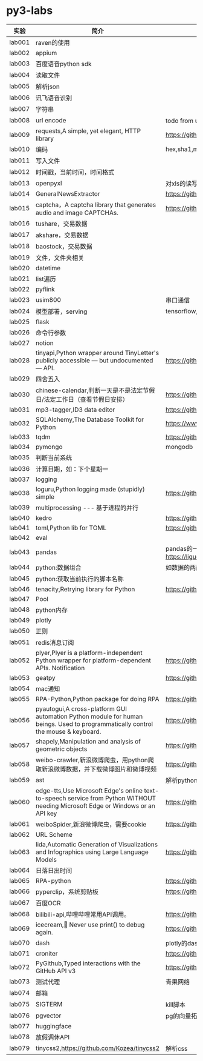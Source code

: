# py3-labs

|实验|简介|说明|
|---|---|---|
|lab001|raven的使用| |
|lab002|appium| |
|lab003|百度语音python sdk| |
|lab004|读取文件| |
|lab005|解析json| |
|lab006|讯飞语音识别| |
|lab007|字符串| |
|lab008|url encode|todo from urllib.parse import quote,quote('上海', 'utf-8'),unquote|
|lab009|requests,A simple, yet elegant, HTTP library|https://github.com/psf/requests|
|lab010|编码|hex,sha1,md5|
|lab011|写入文件| |
|lab012|时间戳，当前时间，时间格式| |
|lab013|openpyxl|对xls的读写|
|lab014|GeneralNewsExtractor|https://github.com/kingname/GeneralNewsExtractor|
|lab015|captcha，A captcha library that generates audio and image CAPTCHAs.|https://github.com/lepture/captcha |
|lab016|tushare，交易数据| |
|lab017|akshare，交易数据| |
|lab018|baostock，交易数据| |
|lab019|文件，文件夹相关| |
|lab020|datetime| |
|lab021|list遍历| |
|lab022|pyflink| |
|lab023|usim800|串口通信 |
|lab024|模型部署，serving|tensorflow,sklearn |
|lab025|flask| |
|lab026|命令行参数| |
|lab027|notion| |
|lab028|tinyapi,Python wrapper around TinyLetter's publicly accessible — but undocumented — API.|https://github.com/jsvine/tinyapi|
|lab029|四舍五入| |
|lab030|chinese-calendar,判断一天是不是法定节假日/法定工作日（查看节假日安排）|https://github.com/LKI/chinese-calendar|
|lab031|mp3-tagger,ID3 data editor|https://github.com/artcom-net/mp3-tagger|
|lab032|SQLAlchemy,The Database Toolkit for Python|https://www.sqlalchemy.org/|
|lab033|tqdm|https://github.com/tqdm/tqdm|
|lab034|pymongo|mongodb|
|lab035|判断当前系统 | |
|lab036|计算日期，如：下个星期一||
|lab037|logging||
|lab038|loguru,Python logging made (stupidly) simple|https://github.com/Delgan/loguru|
|lab039|multiprocessing --- 基于进程的并行||
|lab040|kedro|https://github.com/kedro-org/kedro|
|lab041|toml,Python lib for TOML|https://github.com/uiri/toml|
|lab042|eval| |
|lab043|pandas|pandas的一些操作，配合文章：https://liguoqinjim.com/post/python/pandas%E5%B8%B8%E7%94%A8%E6%96%B9%E6%B3%95/|
|lab044|python:数据组合|如数据的两两组合，三三组合|
|lab045|python:获取当前执行的脚本名称| |
|lab046|tenacity,Retrying library for Python|https://github.com/jd/tenacity|
|lab047|Pool||
|lab048|python内存| |
|lab049|plotly| |
|lab050|正则| |
|lab051|redis消息订阅| |
|lab052|plyer,Plyer is a platform-independent Python wrapper for platform-dependent APIs. Notification|https://github.com/kivy/plyer|
|lab053|geatpy|https://github.com/geatpy-dev/geatpy|
|lab054|mac通知| |
|lab055|RPA-Python,Python package for doing RPA|https://github.com/tebelorg/RPA-Python|
|lab056|pyautogui,A cross-platform GUI automation Python module for human beings. Used to programmatically control the mouse & keyboard.|https://github.com/asweigart/pyautogui|
|lab057|shapely,Manipulation and analysis of geometric objects|https://github.com/shapely/shapely|
|lab058|weibo-crawler,新浪微博爬虫，用python爬取新浪微博数据，并下载微博图片和微博视频|https://github.com/dataabc/weibo-crawler|
|lab059|ast|解析python文件并且修改|
|lab060|edge-tts,Use Microsoft Edge's online text-to-speech service from Python WITHOUT needing Microsoft Edge or Windows or an API key|https://github.com/rany2/edge-tts|
|lab061|weiboSpider,新浪微博爬虫，需要cookie|https://github.com/dataabc/weiboSpider|
|lab062|URL Scheme| |
|lab063|lida,Automatic Generation of Visualizations and Infographics using Large Language Models|https://github.com/microsoft/lida|
|lab064|日落日出时间| |
|lab065|RPA-python|https://github.com/tebelorg/RPA-Python |
|lab066|pyperclip，系统剪贴板|https://github.com/asweigart/ |
|lab067|百度OCR| |
|lab068|bilibili-api,哔哩哔哩常用API调用。|https://github.com/nemo2011/bilibili-api|
|lab069|icecream,🍦 Never use print() to debug again.|https://github.com/gruns/icecream|
|lab070|dash|plotly的dash|
|lab071|croniter|https://github.com/kiorky/croniter|
|lab072|PyGithub,Typed interactions with the GitHub API v3|https://github.com/PyGithub/PyGithub|
|lab073|测试代理|青果网络|
|lab074|邮箱| |
|lab075|SIGTERM|kill脚本|
|lab076|pgvector|pg的向量拓展| 
|lab077|huggingface| |
|lab078|放假调休API| |
|lab079|tinycss2,https://github.com/Kozea/tinycss2|解析css |
